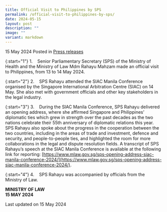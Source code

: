 ```yaml
---
title: Official Visit to Philippines by SPS
permalink: /official-visit-to-philippines-by-sps/
date: 2024-05-15
layout: post
description: ""
image: ""
variant: markdown
---
```

15 May 2024 Posted in [Press releases](/news/press-releases)

{:start="1"}
1.&nbsp;&nbsp;&nbsp; Senior Parliamentary Secretary (SPS) of the Ministry of Health and the Ministry of Law Mdm Rahayu Mahzam made an official visit to Philippines, from 13 to 14 May 2024.

{:start="2"}
2.&nbsp;&nbsp;&nbsp; SPS Rahayu attended the SIAC Manila Conference organised by the Singapore International Arbitration Centre (SIAC) on 14 May. She also met with government officials and other key stakeholders in the legal industry.

{:start="3"}
3.&nbsp;&nbsp;&nbsp; During the SIAC Manila Conference, SPS Rahayu delivered an opening address, where she affirmed Singapore and Philippines’ diplomatic ties which grew in strength over the past decades as the two nations celebrate their 55th anniversary of diplomatic relations this year. SPS Rahayu also spoke about the progress in the cooperation between the two countries, including in the areas of trade and investment, defence and security, and people-to-people ties, and highlighted the room for more collaborations in the legal and dispute resolution fields. A transcript of SPS Rahayu’s speech at the SIAC Manila Conference is available at the following link for reporting: [https://www.mlaw.gov.sg/sps-opening-address-siac-manila-conference-2024/](https://www.mlaw.gov.sg/sps-opening-address-siac-manila-conference-2024/).

{:start="4"}
4.&nbsp;&nbsp;&nbsp; SPS Rahayu was accompanied by officials from the Ministry of Law.

**MINISTRY OF LAW**
<br>**15 MAY 2024**

 
<p class="right-side-updated">Last updated on 15 May 2024</p>